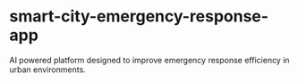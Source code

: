 # smart-city-emergency-response-app
AI powered platform designed to improve emergency response efficiency in urban environments. 
